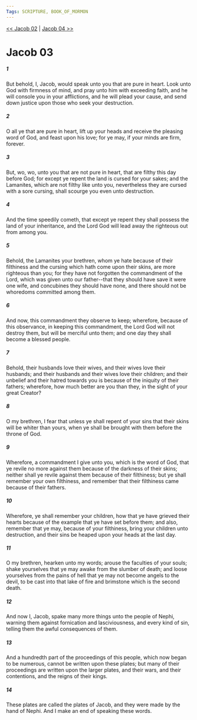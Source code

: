 ```yaml
---
Tags: SCRIPTURE, BOOK_OF_MORMON
---
```


[<< Jacob 02](BOOK_OF_MORMON/03_Jacob/Jacob_02.md) | [Jacob 04 >>](BOOK_OF_MORMON/03_Jacob/Jacob_04.md)

# Jacob 03

##### 1
 But behold, I, Jacob, would speak unto you that are pure in heart. Look unto God with firmness of mind, and pray unto him with exceeding faith, and he will console you in your afflictions, and he will plead your cause, and send down justice upon those who seek your destruction.
##### 2
 O all ye that are pure in heart, lift up your heads and receive the pleasing word of God, and feast upon his love; for ye may, if your minds are firm, forever.
##### 3
 But, wo, wo, unto you that are not pure in heart, that are filthy this day before God; for except ye repent the land is cursed for your sakes; and the Lamanites, which are not filthy like unto you, nevertheless they are cursed with a sore cursing, shall scourge you even unto destruction.
##### 4
 And the time speedily cometh, that except ye repent they shall possess the land of your inheritance, and the Lord God will lead away the righteous out from among you.
##### 5
 Behold, the Lamanites your brethren, whom ye hate because of their filthiness and the cursing which hath come upon their skins, are more righteous than you; for they have not forgotten the commandment of the Lord, which was given unto our father--that they should have save it were one wife, and concubines they should have none, and there should not be whoredoms committed among them.
##### 6
 And now, this commandment they observe to keep; wherefore, because of this observance, in keeping this commandment, the Lord God will not destroy them, but will be merciful unto them; and one day they shall become a blessed people.
##### 7
 Behold, their husbands love their wives, and their wives love their husbands; and their husbands and their wives love their children; and their unbelief and their hatred towards you is because of the iniquity of their fathers; wherefore, how much better are you than they, in the sight of your great Creator?
##### 8
 O my brethren, I fear that unless ye shall repent of your sins that their skins will be whiter than yours, when ye shall be brought with them before the throne of God.
##### 9
 Wherefore, a commandment I give unto you, which is the word of God, that ye revile no more against them because of the darkness of their skins; neither shall ye revile against them because of their filthiness; but ye shall remember your own filthiness, and remember that their filthiness came because of their fathers.
##### 10
 Wherefore, ye shall remember your children, how that ye have grieved their hearts because of the example that ye have set before them; and also, remember that ye may, because of your filthiness, bring your children unto destruction, and their sins be heaped upon your heads at the last day.
##### 11
 O my brethren, hearken unto my words; arouse the faculties of your souls; shake yourselves that ye may awake from the slumber of death; and loose yourselves from the pains of hell that ye may not become angels to the devil, to be cast into that lake of fire and brimstone which is the second death.
##### 12
 And now I, Jacob, spake many more things unto the people of Nephi, warning them against fornication and lasciviousness, and every kind of sin, telling them the awful consequences of them.
##### 13
 And a hundredth part of the proceedings of this people, which now began to be numerous, cannot be written upon these plates; but many of their proceedings are written upon the larger plates, and their wars, and their contentions, and the reigns of their kings.
##### 14
 These plates are called the plates of Jacob, and they were made by the hand of Nephi. And I make an end of speaking these words.
